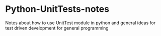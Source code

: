 # Python-UnitTests-notes
Notes about how to use UnitTest module in python and general ideas for test driven development for general programming
